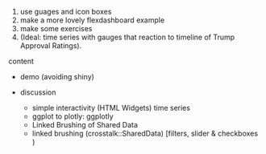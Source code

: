 1. use guages and icon boxes
2. make a more lovely flexdashboard example
3. make some exercises
4. (Ideal:  time series with gauges that reaction to timeline of Trump Approval Ratings).  


content

- demo  (avoiding shiny)
- discussion

    - simple interactivity (HTML Widgets) time series
    - ggplot to plotly:  ggplotly
    - Linked Brushing of Shared Data
    - linked brushing (crosstalk::SharedData)  [filters, slider & checkboxes )


